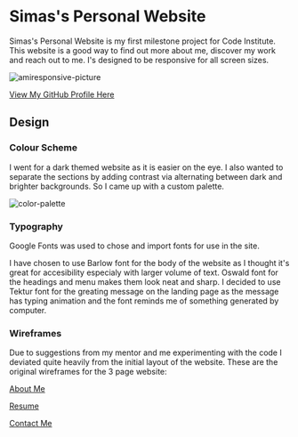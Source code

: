 # Simas's Personal Website

Simas's Personal Website is my first milestone project for Code Institute. This website is a good way to find out more about me, discover my work and reach out to me. I's designed to be responsive for all screen sizes.

![amiresponsive-picture](https://github.com/SimasJakubenas/PersonalWebsite/assets/138577499/039e3269-b96f-4364-a6f8-96d642fbb079)

[View My GitHub Profile Here](https://simasjakubenas.github.io/PersonalWebsite/)


## Design

### Colour Scheme

I went for a dark themed website as it is easier on the eye. I also wanted to separate the sections by adding contrast via alternating between dark and  brighter backgrounds. So I came up with a custom palette.

![color-palette](https://github.com/SimasJakubenas/PersonalWebsite/assets/138577499/7a1a9671-c97d-4bbc-977e-8ce3edaec12e)


### Typography

Google Fonts was used to chose and import fonts for use in the site.

I have chosen to use Barlow font for the body of the website as I thought it's great for accesibility especialy with larger volume of text. Oswald font for the headings and menu makes them look neat and sharp. I decided to use Tektur font for the greating message on the landing page as the message has typing animation and the font reminds me of something generated by computer.

### Wireframes

Due to suggestions from my mentor and me experimenting with the code I deviated quite heavily from the initial layout of the website. These are the original wireframes for the 3 page website:

[About Me](https://github.com/SimasJakubenas/PersonalWebsite/assets/138577499/dce43a6a-29c2-44be-a67a-073325499e0a)

[Resume](https://github.com/SimasJakubenas/PersonalWebsite/assets/138577499/48064440-651d-4ed3-bcfd-29aade43b3c6)

[Contact Me](https://github.com/SimasJakubenas/PersonalWebsite/assets/138577499/b3555f74-72a1-439d-b8c8-a50b8f4765b1)
